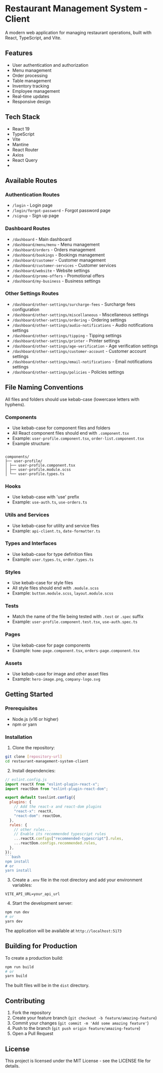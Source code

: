 # Restaurant Management System - Client

A modern web application for managing restaurant operations, built with React, TypeScript, and Vite.

## Features

- User authentication and authorization
- Menu management
- Order processing
- Table management
- Inventory tracking
- Employee management
- Real-time updates
- Responsive design

## Tech Stack

- React 19
- TypeScript
- Vite
- Mantine
- React Router
- Axios
- React Query
- 
## Available Routes

### Authentication Routes

- `/login` - Login page
- `/login/forgot-password` - Forgot password page
- `/signup` - Sign up page

### Dashboard Routes

- `/dashboard` - Main dashboard
- `/dashboard/menu/menu` - Menu management
- `/dashboard/orders` - Orders management
- `/dashboard/bookings` - Bookings management
- `/dashboard/customer` - Customer management
- `/dashboard/customer-services` - Customer services
- `/dashboard/website` - Website settings
- `/dashboard/promo-offers` - Promotional offers
- `/dashboard/my-business` - Business settings

### Other Settings Routes

- `/dashboard/other-settings/surcharge-fees` - Surcharge fees configuration
- `/dashboard/other-settings/miscellaneous` - Miscellaneous settings
- `/dashboard/other-settings/ordering` - Ordering settings
- `/dashboard/other-settings/audio-notifications` - Audio notifications settings
- `/dashboard/other-settings/tipping` - Tipping settings
- `/dashboard/other-settings/printer` - Printer settings
- `/dashboard/other-settings/age-verification` - Age verification settings
- `/dashboard/other-settings/customer-account` - Customer account settings
- `/dashboard/other-settings/email-notifications` - Email notifications settings
- `/dashboard/other-settings/policies` - Policies settings

## File Naming Conventions

All files and folders should use kebab-case (lowercase letters with hyphens).

### Components

- Use kebab-case for component files and folders
- All React component files should end with `.component.tsx`
- Example: `user-profile.component.tsx`, `order-list.component.tsx`
- Example structure:
```

components/
├── user-profile/
│ ├── user-profile.component.tsx
│ ├── user-profile.module.scss
│ └── user-profile.types.ts

````

### Hooks

- Use kebab-case with 'use' prefix
- Example: `use-auth.ts`, `use-orders.ts`

### Utils and Services

- Use kebab-case for utility and service files
- Example: `api-client.ts`, `date-formatter.ts`

### Types and Interfaces

- Use kebab-case for type definition files
- Example: `user.types.ts`, `order.types.ts`

### Styles

- Use kebab-case for style files
- All style files should end with `.module.scss`
- Example: `button.module.scss`, `layout.module.scss`

### Tests

- Match the name of the file being tested with `.test` or `.spec` suffix
- Example: `user-profile.component.test.tsx`, `use-auth.spec.ts`

### Pages

- Use kebab-case for page components
- Example: `home-page.component.tsx`, `orders-page.component.tsx`

### Assets

- Use kebab-case for image and other asset files
- Example: `hero-image.png`, `company-logo.svg`

## Getting Started

### Prerequisites

- Node.js (v16 or higher)
- npm or yarn

### Installation

1. Clone the repository:

```bash
git clone [repository-url]
cd restaurant-management-system-client
````

2. Install dependencies:

````js
// eslint.config.js
import reactX from "eslint-plugin-react-x";
import reactDom from "eslint-plugin-react-dom";

export default tseslint.config({
  plugins: {
    // Add the react-x and react-dom plugins
    "react-x": reactX,
    "react-dom": reactDom,
  },
  rules: {
    // other rules...
    // Enable its recommended typescript rules
    ...reactX.configs["recommended-typescript"].rules,
    ...reactDom.configs.recommended.rules,
  },
});
```bash
npm install
# or
yarn install
````

3. Create a `.env` file in the root directory and add your environment variables:

```env
VITE_API_URL=your_api_url
```

4. Start the development server:

```bash
npm run dev
# or
yarn dev
```

The application will be available at `http://localhost:5173`

## Building for Production

To create a production build:

```bash
npm run build
# or
yarn build
```

The built files will be in the `dist` directory.

## Contributing

1. Fork the repository
2. Create your feature branch (`git checkout -b feature/amazing-feature`)
3. Commit your changes (`git commit -m 'Add some amazing feature'`)
4. Push to the branch (`git push origin feature/amazing-feature`)
5. Open a Pull Request

## License

This project is licensed under the MIT License - see the LICENSE file for details.

